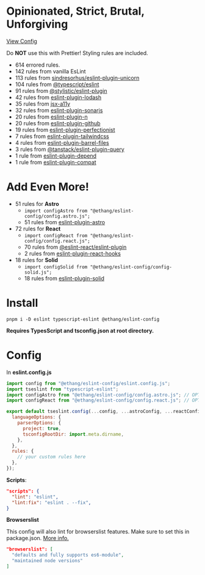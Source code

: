 # Opinionated, Strict, Brutal, Unforgiving

[View Config](https://eslint-config-ethang.pages.dev/rules)

Do **NOT** use this with Prettier! Styling rules are included.

* 614 errored rules.
* 142 rules from vanilla EsLint
* 113 rules from [sindresorhus/eslint-plugin-unicorn](https://github.com/sindresorhus/eslint-plugin-unicorn)
* 104 rules from [@typescript/eslint](https://github.com/typescript-eslint/typescript-eslint)
* 91 rules from [@stylistic/eslint-plugin](https://eslint.style/)
* 42 rules from [eslint-plugin-lodash](https://github.com/wix-incubator/eslint-plugin-lodash)
* 35 rules from [jsx-a11y](https://github.com/jsx-eslint/eslint-plugin-jsx-a11y)
* 32 rules from [eslint-plugin-sonarjs](https://github.com/SonarSource/eslint-plugin-sonarjs)
* 20 rules from [eslint-plugin-n](https://github.com/eslint-community/eslint-plugin-n/tree/67bbfdf3c6862dcbfe455a4afbd83fa60f9d1ea4)
* 20 rules from [eslint-plugin-github](https://github.com/github/eslint-plugin-github)
* 19 rules from [eslint-plugin-perfectionist](https://github.com/azat-io/eslint-plugin-perfectionist)
* 7 rules from [eslint-plugin-tailwindcss](https://github.com/francoismassart/eslint-plugin-tailwindcss)
* 4 rules from [eslint-plugin-barrel-files](https://github.com/thepassle/eslint-plugin-barrel-files)
* 3 rules from [@tanstack/eslint-plugin-query](https://tanstack.com/query/latest/docs/eslint/eslint-plugin-query)
* 1 rule from [eslint-plugin-depend](https://github.com/es-tooling/eslint-plugin-depend/tree/main)
* 1 rule from [eslint-plugin-compat](https://github.com/amilajack/eslint-plugin-compat)

# Add Even More!
* 51 rules for **Astro**
  * `import configAstro from "@ethang/eslint-config/config.astro.js";`
  * 51 rules from [eslint-plugin-astro](https://github.com/ota-meshi/eslint-plugin-astro)
* 72 rules for **React**
  * `import configReact from "@ethang/eslint-config/config.react.js";`
  * 70 rules from [@eslint-react/eslint-plugin](https://eslint-react.xyz/)
  * 2 rules from [eslint-plugin-react-hooks](https://github.com/facebook/react/tree/main/packages/eslint-plugin-react-hooks)
* 18 rules for **Solid**
  * `import configSolid from "@ethang/eslint-config/config-solid.js";`
  * 18 rules from [eslint-plugin-solid](https://github.com/solidjs-community/eslint-plugin-solid)

# Install

`pnpm i -D eslint typescript-eslint @ethang/eslint-config`

**Requires TypesScript and tsconfig.json at root directory.**

# Config

In **eslint.config.js**

```js
import config from "@ethang/eslint-config/eslint.config.js";
import tseslint from "typescript-eslint";
import configAstro from "@ethang/eslint-config/config.astro.js"; // OPTIONAL
import configReact from "@ethang/eslint-config/config.react.js"; // OPTIONAL

export default tseslint.config(...config, ...astroConfig, ...reactConfig, {
  languageOptions: {
    parserOptions: {
      project: true,
      tsconfigRootDir: import.meta.dirname,
    },
  },
  rules: {
    // your custom rules here
  },
});
```

**Scripts**:

```json
"scripts": {
  "lint": "eslint",
  "lint:fix": "eslint . --fix",
}
```

**Browserslist**

This config will also lint for browserslist features. Make sure to set this in package.json. [More info.](https://github.com/browserslist/browserslist)

```json
"browserslist": [
  "defaults and fully supports es6-module",
  "maintained node versions"
]
```
